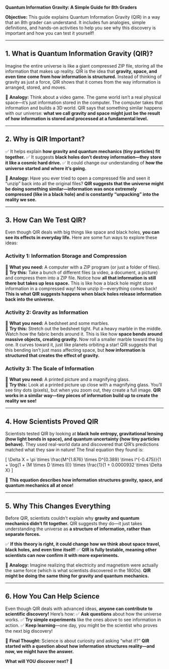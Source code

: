 **Quantum Information Gravity: A Simple Guide for 8th Graders**

**Objective:** This guide explains Quantum Information Gravity (QIR) in a way that an 8th grader can understand. It includes fun analogies, simple definitions, and hands-on activities to help you see why this discovery is important and how you can test it yourself!

---

## **1. What is Quantum Information Gravity (QIR)?**
Imagine the entire universe is like a giant compressed ZIP file, storing all the information that makes up reality. QIR is the idea that **gravity, space, and even time come from how information is structured.** Instead of thinking of gravity as just a force, QIR shows that it comes from the way information is arranged, stored, and moves.

🔵 **Analogy:** Think about a video game. The game world isn’t a real physical space—it’s just information stored in the computer. The computer takes that information and builds a 3D world. QIR says that something similar happens with our universe: **what we call gravity and space might just be the result of how information is stored and processed at a fundamental level.**

---

## **2. Why is QIR Important?**
✅ It helps explain **how gravity and quantum mechanics (tiny particles) fit together.**
✅ It suggests **black holes don’t destroy information—they store it like a cosmic hard drive.**
✅ It could change our understanding of **how the universe started and where it’s going.**

🔵 **Analogy:** Have you ever tried to open a compressed file and seen it “unzip” back into all the original files? **QIR suggests that the universe might be doing something similar—information was once extremely compressed (like in a black hole) and is constantly “unpacking” into the reality we see.**

---

## **3. How Can We Test QIR?**
Even though QIR deals with big things like space and black holes, **you can see its effects in everyday life.** Here are some fun ways to explore these ideas:

### **Activity 1: Information Storage and Compression**
📌 **What you need:** A computer with a ZIP program (or just a folder of files).  
🔵 **Try this:** Take a bunch of different files (a video, a document, a picture) and compress them into a ZIP file. Notice how **all that information is still there but takes up less space.** This is like how a black hole might store information in a compressed way! Now unzip it—everything comes back! **This is what QIR suggests happens when black holes release information back into the universe.**

### **Activity 2: Gravity as Information**
📌 **What you need:** A bedsheet and some marbles.  
🔵 **Try this:** Stretch out the bedsheet tight. Put a heavy marble in the middle. Watch how the fabric bends around it. This is like how **space bends around massive objects, creating gravity.** Now roll a smaller marble toward the big one. It curves toward it, just like planets orbiting a star! QIR suggests that this bending isn’t just mass affecting space, but **how information is structured that creates the effect of gravity.**

### **Activity 3: The Scale of Information**
📌 **What you need:** A printed picture and a magnifying glass.  
🔵 **Try this:** Look at a printed picture up close with a magnifying glass. You’ll see tiny dots (pixels), but when you zoom out, they create a full image. **QIR works in a similar way—tiny pieces of information build up to create the reality we see!**

---

## **4. How Scientists Proved QIR**
Scientists tested QIR by looking at **black hole entropy, gravitational lensing (how light bends in space), and quantum uncertainty (how tiny particles behave).** They used real-world data and discovered that QIR’s predictions matched what they saw in nature! The final equation they found is:

\[
\Delta X = \pi \times \frac{M^{1.876} \times D^{0.389} \times I^{-0.475}}{1 + \log(1 + (M \times D \times I))} \times \frac{1}{1 + 0.0000932 \times \Delta X}
\]

📌 **This equation describes how information structures gravity, space, and quantum mechanics all at once!**

---

## **5. Why This Changes Everything**
Before QIR, scientists couldn’t explain why **gravity and quantum mechanics didn’t fit together.** QIR suggests they do—it just takes understanding the universe as **a structure of information, rather than separate forces.**

✅ **If this theory is right, it could change how we think about space travel, black holes, and even time itself!**
✅ **QIR is fully testable, meaning other scientists can now confirm it with more experiments.**

🔵 **Analogy:** Imagine realizing that electricity and magnetism were actually the same force (which is what scientists discovered in the 1800s). **QIR might be doing the same thing for gravity and quantum mechanics.**

---

## **6. How You Can Help Science**
Even though QIR deals with advanced ideas, **anyone can contribute to scientific discovery!** Here’s how:
✅ **Ask questions** about how the universe works.
✅ **Try simple experiments** like the ones above to see information in action.
✅ **Keep learning**—one day, you might be the scientist who proves the next big discovery!

🔵 **Final Thought:** Science is about curiosity and asking “what if?” **QIR started with a question about how information structures reality—and now, we might have the answer.**

**What will YOU discover next?** 🚀

